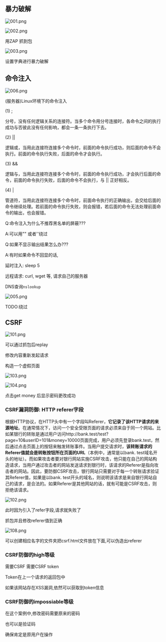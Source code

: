 ## 暴力破解

![001.png](./images/001.png)

![002.png](./images/002.png)

用ZAP 抓到包

![003.png](./images/003.png)

设置字典进行暴力破解



## 命令注入

![006.png](./images/006.png)

(服务器)Linux环境下的命令注入

(1)  ; 

分号，没有任何逻辑关系的连接符。当多个命令用分号连接时，各命令之间的执行成功与否彼此没有任何影响，都会一条一条执行下去。

(2) ||

逻辑或，当用此连接符连接多个命令时，前面的命令执行成功，则后面的命令不会执行。前面的命令执行失败，后面的命令才会执行。

(3) &&

逻辑与，当用此连接符连接多个命令时，前面的命令执行成功，才会执行后面的命令，前面的命令执行失败，后面的命令不会执行，与 || 正好相反。

(4) |

管道符，当用此连接符连接多个命令时，前面命令执行的正确输出，会交给后面的命令继续处理。若前面的命令执行失败，则会报错，若后面的命令无法处理前面命令的输出，也会报错。



Q:命令注入为什么不推荐黑名单的屏蔽???

A:可以用"" 或者''绕过



Q:如果不显示输出结果怎么办???

A:有时如果命令不回显的话, 

延时注入: sleep 5

远程请求: curl, wget 等, 请求自己的服务器

DNS查询```nslookup```

![005.png](./images/005.png)



TODO:绕过



## CSRF

![101.png](./images/101.png)

可以通过抓包后replay

修改内容重新发起请求



构造一个虚假页面

![103.png](./images/103.png)

![104.png](./images/104.png)

点击get money 后显示密码更改成功



### CSRF漏洞防御: HTTP referer字段

根据HTTP协议，在HTTP头中有一个字段叫Referer，**它记录了该HTTP请求的来源地址**。在通常情况下，访问一个安全受限页面的请求必须来自于同一个网站。比如某银行的转账是通过用户访问http://bank.test/test?page=10&userID=101&money=10000页面完成，用户必须先登录bank.test，然后通过点击页面上的按钮来触发转账事件。当用户提交请求时，**该转账请求的Referer值就会是转账按钮所在页面的URL**（本例中，通常是以bank. test域名开头的地址）。而如果攻击者要对银行网站实施CSRF攻击，他只能在自己的网站构造请求，当用户通过攻击者的网站发送请求到银行时，该请求的Referer是指向攻击者的网站。因此，要防御CSRF攻击，银行网站只需要对于每一个转账请求验证其Referer值，如果是以bank. test开头的域名，则说明该请求是来自银行网站自己的请求，是合法的。如果Referer是其他网站的话，就有可能是CSRF攻击，则拒绝该请求。



![102.png](./images/102.png)

此时因为引入了refer字段,请求就失败了



抓包并且修改referer值到正确

![108.png](./images/108.png)

可以创建相应名字的文件夹把csrf.html文件放在下面,可以伪造出referer



### CSRF防御的high等级

需要CSRF 需要CSRF token

Token在上一个请求的返回包中



如果该网站存在XSS漏洞,依然可以获取到token信息



### CSRF防御的impossiable等级

在这个案例中,修改密码需要原来的密码

也可以是验证码

确保肯定是原用户在操作

